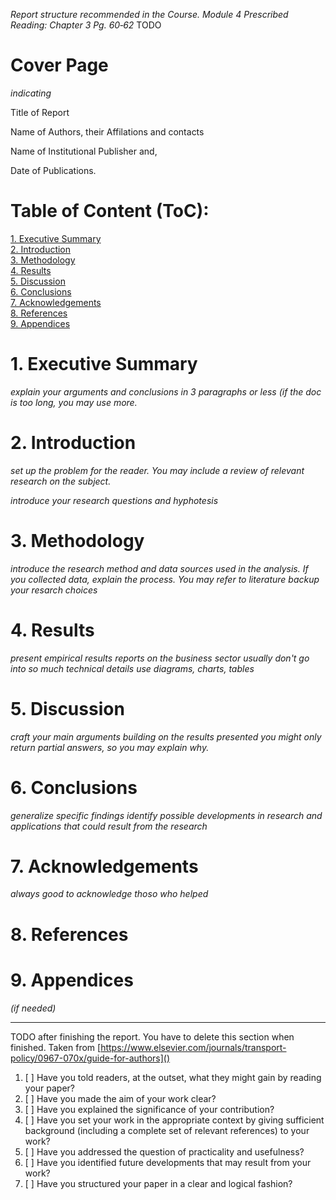 _Report structure recommended in the Course. Module 4 Prescribed Reading: Chapter 3 Pg. 60‐62_
TODO


# **Cover Page**

_indicating_

Title of Report

Name of Authors, their Affilations and contacts

Name of Institutional Publisher and, 

Date of Publications.

# **Table of Content** (ToC):

[1. Executive Summary](#1-executive-summary)  
[2. Introduction](#2-introduction)   
[3. Methodology](#3-methodology)  
[4. Results](#4-results)  
[5. Discussion](#5-discussion)  
[6. Conclusions](#6-conclusions)  
[7. Acknowledgements](#7-acknowledgements)  
[8. References](#8-references)  
[9. Appendices](#9-appendices)  
 


# 1. Executive Summary 
_explain your arguments and conclusions in 3 paragraphs or less (if the doc is too long, you may use more._


# 2. Introduction
_set up the problem for the reader. You may include a review of relevant research on the subject._

_introduce your research questions and hyphotesis_


# 3. Methodology
_introduce the research method and data sources used in the analysis. If you collected data, explain the process. You may refer to literature backup your resarch choices_


# 4.  Results
_present empirical results_
_reports on the business sector usually don't go into so much technical details_
_use diagrams, charts, tables_


# 5. Discussion 
_craft your main arguments building on the results presented_
_you might only return partial answers, so you may explain why._


# 6. Conclusions
_generalize specific findings_
_identify possible developments in research and applications that could result from the research_


# 7. Acknowledgements
_always good to acknowledge thoso who helped_


# 8. References

# 9. Appendices
_(if needed)_

****
TODO after finishing the report. You have to delete this section when finished.
Taken from [https://www.elsevier.com/journals/transport-policy/0967-070x/guide-for-authors]()

1. [ ] Have you told readers, at the outset, what they might gain by reading your paper?
2. [ ] Have you made the aim of your work clear?
3. [ ] Have you explained the significance of your contribution?
4. [ ] Have you set your work in the appropriate context by giving sufficient background (including a complete set of relevant references) to your work?
5. [ ] Have you addressed the question of practicality and usefulness?
6. [ ] Have you identified future developments that may result from your work?
7. [ ] Have you structured your paper in a clear and logical fashion?
